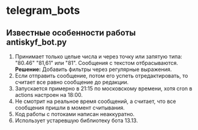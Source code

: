 # telegram_bots
## Известные особенности работы antiskyf_bot.py
1. Принимает только целые числа и через точку или запятую типа: "80.46" "81,61" или "81". Сообщения с текстом отбрасываются. **Решение:** Добавить фильтры через регулярные выражения.
2. Если отправить сообщение, потом его успеть отредактировать, то считает все равно сообщение до редакции.
3. Запускается примерно в 21:15 по московскому времени, хотя cron в actions настроен на 18:00.
4. Не смотрит на реальное время сообщений, а считает, что все сообщения пришли в момент считывания.
5. Код работы с потоками написан неаккуратно.
6. Использует устаревшую библиотеку бота 13.13.
